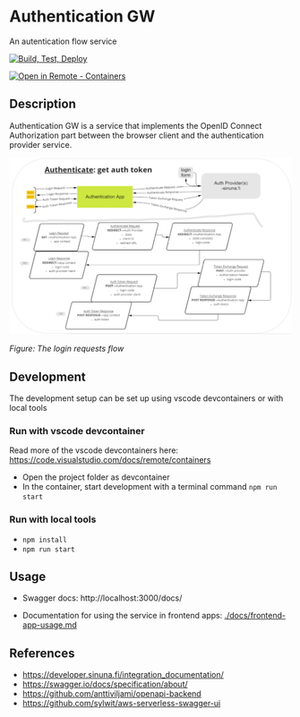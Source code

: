 # Authentication GW

An autentication flow service

[![Build, Test, Deploy](https://github.com/Virtual-Finland-Development/authentication-gw/actions/workflows/build-test-deploy.yml/badge.svg)](https://github.com/Virtual-Finland-Development/authentication-gw/actions/workflows/build-test-deploy.yml)

[![Open in Remote - Containers](https://img.shields.io/static/v1?label=Remote%20-%20Containers&message=Open&color=blue&logo=visualstudiocode)](https://vscode.dev/redirect?url=vscode://ms-vscode-remote.remote-containers/cloneInVolume?url=https://github.com/Virtual-Finland-Development/authentication-gw)

## Description

Authentication GW is a service that implements the OpenID Connect Authorization part between the browser client and the authentication provider service.

![./docs/auth-flow-get-token.png](./docs/auth-flow-get-token.png)

_Figure: The login requests flow_

## Development

The development setup can be set up using vscode devcontainers or with local tools

### Run with vscode devcontainer

Read more of the vscode devcontainers here: https://code.visualstudio.com/docs/remote/containers

- Open the project folder as devcontainer
- In the container, start development with a terminal command `npm run start`

### Run with local tools

- `npm install`
- `npm run start`

## Usage

- Swagger docs: http://localhost:3000/docs/

- Documentation for using the service in frontend apps: [./docs/frontend-app-usage.md](docs/frontend-app-usage.md)

## References

- https://developer.sinuna.fi/integration_documentation/
- https://swagger.io/docs/specification/about/
- https://github.com/anttiviljami/openapi-backend
- https://github.com/sylwit/aws-serverless-swagger-ui
